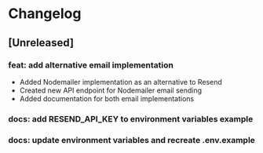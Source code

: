 # Changelog

## [Unreleased]

### feat: add alternative email implementation
- Added Nodemailer implementation as an alternative to Resend
- Created new API endpoint for Nodemailer email sending
- Added documentation for both email implementations

### docs: add RESEND_API_KEY to environment variables example
### docs: update environment variables and recreate .env.example
